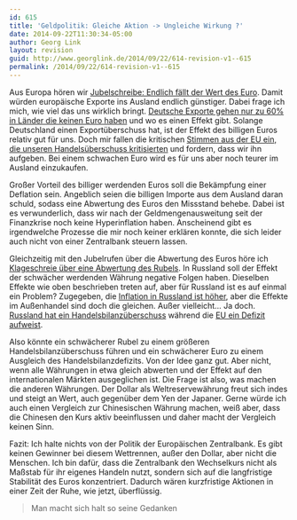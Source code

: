 ```yaml
---
id: 615
title: 'Geldpolitik: Gleiche Aktion -> Ungleiche Wirkung ?'
date: 2014-09-22T11:30:34-05:00
author: Georg Link
layout: revision
guid: http://www.georglink.de/2014/09/22/614-revision-v1--615
permalink: /2014/09/22/614-revision-v1--615
---
```

Aus Europa hören wir <a href="http://www.welt.de/finanzen/article132404189/Die-unheimliche-EZB-Allianz-mit-den-Hedgefonds.html" target="_blank">Jubelschreibe: Endlich fällt der Wert des Euro</a>. Damit würden europäische Exporte ins Ausland endlich günstiger. Dabei frage ich mich, wie viel das uns wirklich bringt. <a href="http://de.statista.com/statistik/daten/studie/77151/umfrage/deutsche-exporte-und-importe-nach-laendergruppen/" target="_blank">Deutsche Exporte gehen nur zu 60% in Länder die keinen Euro haben</a> und wo es einen Effekt gibt. Solange Deutschland einen Exportüberschuss hat, ist der Effekt des billigen Euros relativ gut für uns. Doch mir fallen die kritischen <a href="http://www.spiegel.de/wirtschaft/soziales/kritik-an-exportstaerke-eu-kommissar-nimmt-deutschland-ins-visier-a-931892.html" target="_blank">Stimmen aus der EU ein, die unseren Handelsüberschuss kritisierten</a> und fordern, dass wir ihn aufgeben. Bei einem schwachen Euro wird es für uns aber noch teurer im Ausland einzukaufen.

Großer Vorteil des billiger werdenden Euros soll die Bekämpfung einer Deflation sein. Angeblich seien die billigen Importe aus dem Ausland daran schuld, sodass eine Abwertung des Euros den Missstand behebe. Dabei ist es verwunderlich, dass wir nach der Geldmengenausweitung seit der Finanzkrise noch keine Hyperinflation haben. Anscheinend gibt es irgendwelche Prozesse die mir noch keiner erklären konnte, die sich leider auch nicht von einer Zentralbank steuern lassen.

Gleichzeitig mit den Jubelrufen über die Abwertung des Euros höre ich <a href="http://www.welt.de/finanzen/geldanlage/article132323833/Russland-steuert-auf-eine-gigantische-Finanzkrise-zu.html" target="_blank">Klageschreie über eine Abwertung des Rubels</a>. In Russland soll der Effekt der schwächer werdenden Währung negative Folgen haben. Dieselben Effekte wie oben beschrieben treten auf, aber für Russland ist es auf einmal ein Problem? Zugegeben, die <a href="http://de.statista.com/statistik/daten/studie/171867/umfrage/inflationsrate-in-russland/" target="_blank">Inflation in Russland ist höher</a>, aber die Effekte im Außenhandel sind doch die gleichen. Außer vielleicht… Ja doch. <a href="http://de.statista.com/statistik/daten/studie/15645/umfrage/handelsbilanz-von-russland/" target="_blank">Russland hat ein Handelsbilanzüberschuss</a> während die <a href="http://www.finanzen.net/konjunktur/eu-handelsbilanzdefizit" target="_blank">EU ein Defizit aufweist</a>.

Also könnte ein schwächerer Rubel zu einem größeren Handelsbilanzüberschuss führen und ein schwächerer Euro zu einem Ausgleich des Handelsbilanzdefizits. Von der Idee ganz gut. Aber nicht, wenn alle Währungen in etwa gleich abwerten und der Effekt auf den internationalen Märkten ausgeglichen ist. Die Frage ist also, was machen die anderen Währungen. Der Dollar als Weltreservewährung freut sich indes und steigt an Wert, auch gegenüber dem Yen der Japaner. Gerne würde ich auch einen Vergleich zur Chinesischen Währung machen, weiß aber, dass die Chinesen den Kurs aktiv beeinflussen und daher macht der Vergleich keinen Sinn.

Fazit: Ich halte nichts von der Politik der Europäischen Zentralbank. Es gibt keinen Gewinner bei diesem Wettrennen, außer den Dollar, aber nicht die Menschen. Ich bin dafür, dass die Zentralbank den Wechselkurs nicht als Maßstab für ihr eigenes Handeln nutzt, sondern sich auf die langfristige Stabilität des Euros konzentriert. Dadurch wären kurzfristige Aktionen in einer Zeit der Ruhe, wie jetzt, überflüssig.

> Man macht sich halt so seine Gedanken